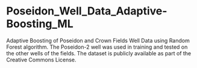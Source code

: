 # Poseidon_Well_Data_Adaptive-Boosting_ML
Adaptive Boosting of Poseidon and Crown Fields Well Data using Random Forest algorithm. The Poseidon-2 well was used in training and tested on the other wells of the fields. 
The dataset is publicly available as part of the Creative Commons License.
